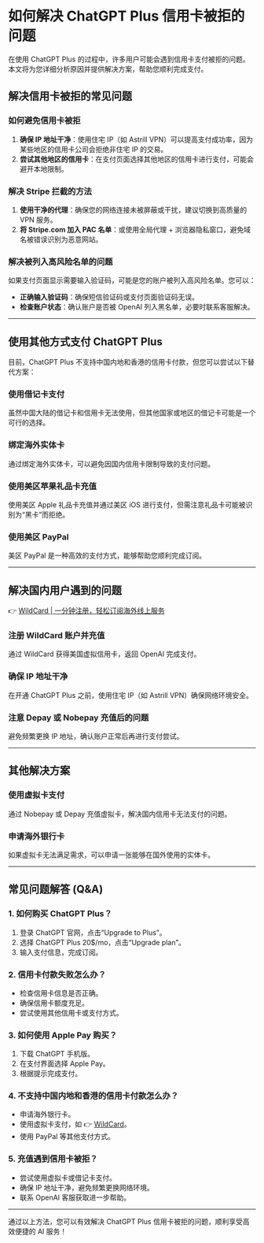 # 如何解决 ChatGPT Plus 信用卡被拒的问题

在使用 ChatGPT Plus 的过程中，许多用户可能会遇到信用卡支付被拒的问题。本文将为您详细分析原因并提供解决方案，帮助您顺利完成支付。

## 解决信用卡被拒的常见问题

### 如何避免信用卡被拒

1. **确保 IP 地址干净**：使用住宅 IP（如 Astrill VPN）可以提高支付成功率，因为某些地区的信用卡公司会拒绝非住宅 IP 的交易。
2. **尝试其他地区的信用卡**：在支付页面选择其他地区的信用卡进行支付，可能会避开本地限制。

### 解决 Stripe 拦截的方法

1. **使用干净的代理**：确保您的网络连接未被屏蔽或干扰，建议切换到高质量的 VPN 服务。
2. **将 Stripe.com 加入 PAC 名单**：或使用全局代理 + 浏览器隐私窗口，避免域名被错误识别为恶意网站。

### 解决被列入高风险名单的问题

如果支付页面显示需要输入验证码，可能是您的账户被列入高风险名单。您可以：

- **正确输入验证码**：确保短信验证码或支付页面验证码无误。
- **检查账户状态**：确认账户是否被 OpenAI 列入黑名单，必要时联系客服解决。

---

## 使用其他方式支付 ChatGPT Plus

目前，ChatGPT Plus 不支持中国内地和香港的信用卡付款，但您可以尝试以下替代方案：

### 使用借记卡支付
虽然中国大陆的借记卡和信用卡无法使用，但其他国家或地区的借记卡可能是一个可行的选择。

### 绑定海外实体卡
通过绑定海外实体卡，可以避免因国内信用卡限制导致的支付问题。

### 使用美区苹果礼品卡充值
使用美区 Apple 礼品卡充值并通过美区 iOS 进行支付，但需注意礼品卡可能被识别为“黑卡”而拒绝。

### 使用美区 PayPal
美区 PayPal 是一种高效的支付方式，能够帮助您顺利完成订阅。

---

## 解决国内用户遇到的问题

👉 [WildCard | 一分钟注册，轻松订阅海外线上服务](https://bbtdd.com/WildCard)

### 注册 WildCard 账户并充值
通过 WildCard 获得美国虚拟信用卡，返回 OpenAI 完成支付。

### 确保 IP 地址干净
在开通 ChatGPT Plus 之前，使用住宅 IP（如 Astrill VPN）确保网络环境安全。

### 注意 Depay 或 Nobepay 充值后的问题
避免频繁更换 IP 地址，确认账户正常后再进行支付尝试。

---

## 其他解决方案

### 使用虚拟卡支付
通过 Nobepay 或 Depay 充值虚拟卡，解决国内信用卡无法支付的问题。

### 申请海外银行卡
如果虚拟卡无法满足需求，可以申请一张能够在国外使用的实体卡。

---

## 常见问题解答 (Q&A)

### 1. 如何购买 ChatGPT Plus？
1. 登录 ChatGPT 官网，点击“Upgrade to Plus”。
2. 选择 ChatGPT Plus 20$/mo，点击“Upgrade plan”。
3. 输入支付信息，完成订阅。

### 2. 信用卡付款失败怎么办？
- 检查信用卡信息是否正确。
- 确保信用卡额度充足。
- 尝试使用其他信用卡或支付方式。

### 3. 如何使用 Apple Pay 购买？
1. 下载 ChatGPT 手机版。
2. 在支付界面选择 Apple Pay。
3. 根据提示完成支付。

### 4. 不支持中国内地和香港的信用卡付款怎么办？
- 申请海外银行卡。
- 使用虚拟卡支付，如 👉 [WildCard](https://bbtdd.com/WildCard)。
- 使用 PayPal 等其他支付方式。

### 5. 充值遇到信用卡被拒？
- 尝试使用虚拟卡或借记卡支付。
- 确保 IP 地址干净，避免频繁更换网络环境。
- 联系 OpenAI 客服获取进一步帮助。

---

通过以上方法，您可以有效解决 ChatGPT Plus 信用卡被拒的问题，顺利享受高效便捷的 AI 服务！